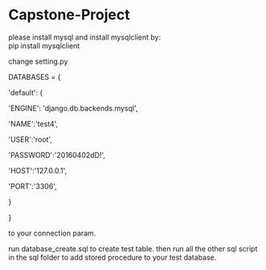 # Capstone-Project
<div>
please install mysql and install mysqlclient by: 
</div>
<div>
pip install mysqlclient
</div>

<div>
<p></p>

<p>change setting.py</p>

<div>
<p>DATABASES = {</p>
<p>    'default': {</p>
<p>        'ENGINE': 'django.db.backends.mysql',</p>
<p>        'NAME':'test4',</p>
<p>        'USER':'root',</p>
<p>        'PASSWORD':'20160402dD!',</p>
<p>        'HOST':'127.0.0.1',</p>
<p>        'PORT':'3306',</p>
<p>    }</p>
<p>}</p>
</div>
to your connection param.
</div>


run database_create.sql to create test table.
then run all the other sql script in the sql folder to add stored procedure to your test database.